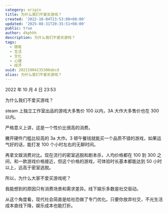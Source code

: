 ```yaml
---
category: origin
title: 为什么我们不爱买游戏？
created: '2022-10-04T23:53:00+08:00'
updated: '2025-08-31T20:35:51+08:00'
public: true
author: dkphhh
description: 为什么我们不爱买游戏？
tags:
  - 随笔
  - 生活
  - 文化
  - 心理
  - 经济
uuid: 20221004235300abcd
alias: 为什么我们不爱买游戏？
---
```


2022 年 10 月 4 日 23:53

为什么我们不爱买游戏？

steam 上独立工作室出品的游戏大多售价 100 以内，3A 大作大多售价也在 300 以内。

严格意义上讲，这是一个性价比很高的消费。

撇开硬件门槛比较高的 3a 大作。3 顿午餐钱就能买一个品质不错的游戏，如果运气好的话，能打发 100 个小时左右的无聊时间。

再拿文娱消费对比。现在流行的密室逃脱和剧本杀，人均价格都在 100 到 300 之间，和一款游戏价格接近，但这个价格的游戏，可体验时长基本都能达到 50 小时以上，远高于密室逃脱。

所以，为什么大家不爱买游戏呢？

我能想到的原因只有消费场景和需求差异。线下娱乐多数是社交驱动。

从这个角度看，现代社会简直是给社恐做了专门优化。只要你放弃社交，不光生活成本直线下降，娱乐成本也能打折。
